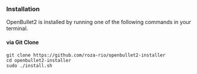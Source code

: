 ### Installation

OpenBullet2 is installed by running one of the following commands in your terminal.

#### via Git Clone

```shell
git clone https://github.com/roza-rio/openbullet2-installer
cd openbullet2-installer
sudo ./install.sh
```
